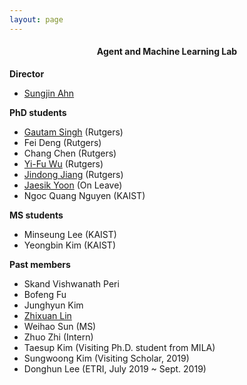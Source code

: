 ```yaml
---
layout: page
---
```


<h4 style="text-align: center">Agent and Machine Learning Lab</h4>

<!--#### Rutgers Machinne Learning Group-->

**Director**
- [Sungjin Ahn](../index)

<!--### Current Members-->
**PhD students**

- [Gautam Singh](http://singhgautam.github.io/) (Rutgers)    
- Fei Deng (Rutgers)    
- Chang Chen (Rutgers)    
- [Yi-Fu Wu](http://www.yifuwu.com/) (Rutgers)  
- [Jindong Jiang](https://www.jindongjiang.me/) (Rutgers)  
- [Jaesik Yoon](https://sites.google.com/view/jaesikyoon/home) (On Leave)       
- Ngoc Quang Nguyen (KAIST)


**MS students**  
- Minseung Lee (KAIST)  
- Yeongbin Kim (KAIST)  

<!-- **Intern and visiting students**  -->


<!-- **External collaborator**   -->


<!--
**Visiting scholar** 
- 
-->

**Past members**  
- Skand Vishwanath Peri  
- Bofeng Fu   
- Junghyun Kim       
- [Zhixuan Lin](https://www.zhixuanlin.com/)     
- Weihao Sun (MS)
- Zhuo Zhi (Intern)  
- Taesup Kim (Visiting Ph.D. student from MILA)  
- Sungwoong Kim (Visiting Scholar, 2019)  
- Donghun Lee (ETRI, July 2019 ~ Sept. 2019)  
